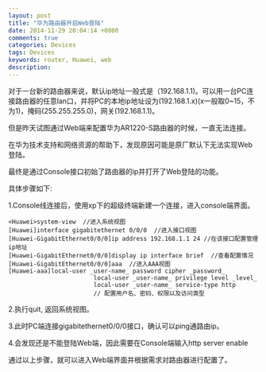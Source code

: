 ```yaml
---
layout: post
title: "华为路由器开启Web登陆"
date: 2014-11-29 20:04:14 +0800
comments: true
categories: Devices
tags: Devices
keywords: router, Huawei, web
description: 
---
```

对于一台新的路由器来说，默认ip地址一般式是（192.168.1.1)。可以用一台PC连接路由器的任意lan口，并将PC的本地ip地址设为(192.168.1.x)(x一般取0~15，不为1)，掩码(255.255.255.0)，网关(192.168.1.1)。

但是昨天试图通过Web端来配置华为AR1220-S路由器的时候，一直无法连接。

在华为技术支持和网络资源的帮助下，发现原因可能是原厂默认下无法实现Web登陆。

最终是通过Console接口初始了路由器的ip并打开了Web登陆的功能。

具体步骤如下:

<!-- more -->

1.Console线连接后，使用xp下的超级终端新建一个连接，进入console端界面。

```
<Huawei>system-view  //进入系统视图
[Huawei]interface gigabitethernet 0/0/0  //进入接口视图
[Huawei-GigabitEthernet0/0/0]ip address 192.168.1.1 24 //在该接口配置管理ip地址
[Huawei-GigabitEthernet0/0/0]display ip interface brief  //查看配置情况
[Huawei-GigabitEthernet0/0/0]aaa  //进入AAA视图
[Huawei-aaa]local-user _user-name_ password cipher _password_
	 					local-user _user-name_ privilege level _level_
	 					local-user _user-name_ service-type http
	 					// 配置用户名、密码、权限以及访问类型
```

2.执行quit, 返回系统视图。

3.此时PC端连接gigabitethernet0/0/0接口，确认可以ping通路由ip。

4.会发现还是不能登陆Web端，因此需要在Console端输入http server enable

通过以上步骤，就可以进入Web端界面并根据需求对路由器进行配置了。